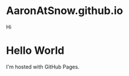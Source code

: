 # AaronAtSnow.github.io
Hi
<!DOCTYPE html>
<html>
<body>
<h1>Hello World</h1>
<p>I'm hosted with GitHub Pages.</p>
</body>
</html>
